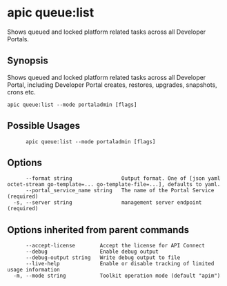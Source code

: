# apic queue:list

Shows queued and locked platform related tasks across all Developer Portals.

## Synopsis

Shows queued and locked platform related tasks across all Developer Portal, including Developer Portal creates, restores, upgrades, snapshots, crons etc.

```
apic queue:list --mode portaladmin [flags]
```

## Possible Usages

```
      apic queue:list --mode portaladmin [flags]
```

## Options

```
      --format string                Output format. One of [json yaml octet-stream go-template=... go-template-file=...], defaults to yaml.
      --portal_service_name string   The name of the Portal Service (required)
  -s, --server string                management server endpoint (required)
```

## Options inherited from parent commands

```
      --accept-license        Accept the license for API Connect
      --debug                 Enable debug output
      --debug-output string   Write debug output to file
      --live-help             Enable or disable tracking of limited usage information
  -m, --mode string           Toolkit operation mode (default "apim")
```
